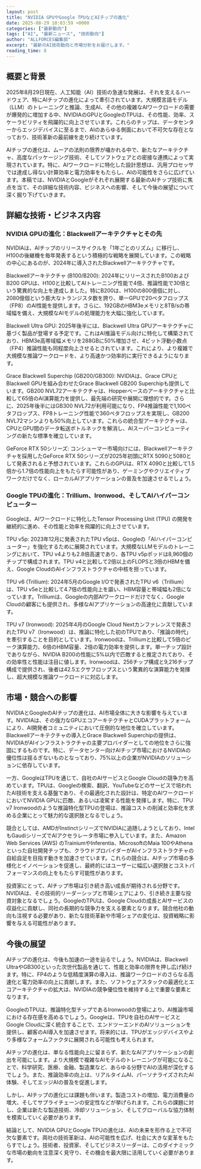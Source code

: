 ```yaml
---
layout: post
title: "NVIDIA GPUやGoogle TPUなどAIチップの進化"
date: 2025-08-29 10:03:59 +0000
categories: ["最新動向"]
tags: ["AI", "最新ニュース", "技術動向"]
author: "ALLFORCES編集部"
excerpt: "最新のAI技術動向と市場分析をお届けします。"
reading_time: 8
---
```



## 概要と背景

2025年8月29日現在、人工知能（AI）技術の急速な発展は、それを支えるハードウェア、特にAIチップの進化によって牽引されています。大規模言語モデル（LLM）のトレーニングと推論、生成AI、その他の複雑なAIワークロードの需要が爆発的に増加する中、NVIDIAのGPUとGoogleのTPUは、その性能、効率、スケーラビリティを飛躍的に向上させています。これらのチップは、データセンターからエッジデバイスに至るまで、AIのあらゆる側面において不可欠な存在となっており、技術革新の最前線を走り続けています。

AIチップの進化は、ムーアの法則の限界が囁かれる中で、新たなアーキテクチャ、高度なパッケージング技術、そしてソフトウェアとの密接な連携によって実現されています。特に、AIワークロードに特化した設計思想は、汎用プロセッサでは達成し得ない計算効率と電力効率をもたらし、AIの可能性をさらに広げています。本稿では、NVIDIAとGoogleがそれぞれ展開する最新のAIチップ技術に焦点を当て、その詳細な技術内容、ビジネスへの影響、そして今後の展望について深く掘り下げていきます。

## 詳細な技術・ビジネス内容

### NVIDIA GPUの進化：Blackwellアーキテクチャとその先

NVIDIAは、AIチップのリリースサイクルを「1年ごとのリズム」に移行し、H100の後継機を毎年発表するという積極的な戦略を展開しています。この戦略の中心にあるのが、2024年に導入されたBlackwellアーキテクチャです。

Blackwellアーキテクチャ (B100/B200):
2024年にリリースされたB100およびB200 GPUは、H100と比較してAIトレーニング性能で4倍、推論性能で30倍という驚異的な向上を達成しました。特にB200は、H100の800億個に対し、2080億個という膨大なトランジスタ数を誇り、単一GPUで20ペタフロップス（FP8）のAI性能を提供します。さらに、192GBのHBM3eメモリと8TB/sの帯域幅を備え、大規模なAIモデルの処理能力を大幅に強化しています。

Blackwell Ultra GPU:
2025年後半には、Blackwell Ultra GPUアーキテクチャに基づく製品が登場する予定です。これはAI推論モデル向けに特化して構築されており、HBM3e高帯域幅メモリを288GBに50%増加させ、4ビット浮動小数点（FP4）推論性能も同程度向上させるとされています。これにより、より複雑で大規模な推論ワークロードを、より高速かつ効率的に実行できるようになります。

Grace Blackwell Superchip (GB200/GB300):
NVIDIAは、Grace CPUとBlackwell GPUを組み合わせたGrace Blackwell GB200 Superchipも提供しています。GB200 NVL72アーキテクチャは、Hopperベースのアーキテクチャと比較して65倍のAI演算能力を提供し、最先端の研究や展開に理想的です。さらに、2025年後半にはGB300 NVL72が利用可能になり、FP4推論性能で1,100ペタフロップス、FP8トレーニング性能で360ペタフロップスを実現し、GB200 NVL72マシンよりも50%向上しています。これらの統合型アーキテクチャは、CPUとGPU間のデータ転送ボトルネックを解消し、AIスーパーコンピューティングの新たな標準を確立しています。

GeForce RTX 50シリーズ:
コンシューマー市場向けには、Blackwellアーキテクチャを採用したGeForce RTX 50シリーズが2025年初頭にRTX 5090と5080として発表されると予想されています。これらのGPUは、RTX 4090と比較して1.5倍から1.7倍の性能向上をもたらす可能性があり、ゲーミングやクリエイティブワークだけでなく、ローカルAIアプリケーションの普及を加速させるでしょう。

### Google TPUの進化：Trillium、Ironwood、そしてAIハイパーコンピューター

Googleは、AIワークロードに特化したTensor Processing Unit (TPU) の開発を継続的に進め、その性能と効率を飛躍的に向上させています。

TPU v5p:
2023年12月に発表されたTPU v5pは、Googleの「AIハイパーコンピューター」を強化するために展開されています。大規模なLLMモデルのトレーニングにおいて、TPU v4よりも2.8倍高速であり、各TPU v5pポッドは8,960個のチップで構成されます。TPU v4と比較して2倍以上のFLOPSと3倍のHBMを備え、Google CloudのAIインフラストラクチャの中核を担っています。

TPU v6 (Trillium):
2024年5月のGoogle I/Oで発表されたTPU v6（Trillium）は、TPU v5eと比較して4.7倍の性能向上を謳い、HBM容量と帯域幅も2倍になっています。Trilliumは、Googleの内部AIワークロードだけでなく、Google Cloudの顧客にも提供され、多様なAIアプリケーションの高速化に貢献しています。

TPU v7 (Ironwood):
2025年4月のGoogle Cloud Nextカンファレンスで発表されたTPU v7（Ironwood）は、推論に特化した初のTPUであり、「推論の時代」を牽引することを目的としています。Ironwoodは、Trilliumと比較して5倍のピーク演算能力、6倍のHBM容量、2倍の電力効率を提供します。単一チップ設計でありながら、NVIDIA B200の性能に5%以内で匹敵すると推定されており、その効率性と性能は注目に値します。Ironwoodは、256チップ構成と9,216チップ構成で提供され、後者は42.5エクサフロップスという驚異的な演算能力を発揮し、超大規模な推論ワークロードに対応します。

## 市場・競合への影響

NVIDIAとGoogleのAIチップの進化は、AI市場全体に大きな影響を与えています。NVIDIAは、その強力なGPUエコアーキテクチャとCUDAプラットフォームにより、AI開発者コミュニティにおいて圧倒的な地位を確立しています。Blackwellアーキテクチャの導入とGrace Blackwell Superchipの提供は、NVIDIAがAIインフラストラクチャの主要プロバイダーとしての地位をさらに強固にするものです。特に、データセンター向けAIチップ市場におけるNVIDIAの優位性は揺るぎないものとなっており、75%以上の企業がNVIDIAのソリューションに依存しています。

一方、GoogleはTPUを通じて、自社のAIサービスとGoogle Cloudの競争力を高めています。TPUは、Googleの検索、翻訳、YouTubeなどのサービスで培われたAI技術を支える基盤であり、その最適化された設計は、特定のAIワークロードにおいてNVIDIA GPUに匹敵、あるいは凌駕する性能を発揮します。特に、TPU v7 Ironwoodのような推論特化型TPUの登場は、推論コストの削減と効率化を求める企業にとって魅力的な選択肢となるでしょう。

競合としては、AMDがInstinctシリーズでNVIDIAに追随しようとしており、IntelもGaudiシリーズでAIアクセラレータ市場に参入しています。また、Amazon Web Services (AWS) のTrainiumやInferentia、MicrosoftのMaia 100やAthenaといった自社開発チップも、クラウドプロバイダーがAIインフラストラクチャの自給自足を目指す動きを加速させています。これらの競合は、AIチップ市場の多様化とイノベーションを促進し、最終的にはユーザーに幅広い選択肢とコストパフォーマンスの向上をもたらす可能性があります。

投資家にとって、AIチップ市場は引き続き高い成長が期待される分野です。NVIDIAは、その技術的リーダーシップと市場シェアにより、引き続き主要な投資対象となるでしょう。GoogleのTPUは、Google Cloudの成長とAIサービスの収益化に貢献し、同社の長期的な競争力を支える要素となります。競合他社の動向も注視する必要があり、新たな技術革新や市場シェアの変化は、投資戦略に影響を与える可能性があります。

## 今後の展望

AIチップの進化は、今後も加速の一途を辿るでしょう。NVIDIAは、Blackwell UltraやGB300といった次世代製品を通じて、性能と効率の限界を押し広げ続けます。特に、FP4のような低精度演算の導入は、推論ワークロードのさらなる高速化と電力効率の向上に貢献します。また、ソフトウェアスタックの最適化とエコアーキテクチャの拡大は、NVIDIAの競争優位性を維持する上で重要な要素となります。

GoogleのTPUは、推論特化型チップであるIronwoodの登場により、AI推論市場における存在感を高めるでしょう。Googleは、TPUを自社のAIサービスとGoogle Cloudに深く統合することで、エンドツーエンドのAIソリューションを提供し、顧客のAI導入を加速させます。将来的には、TPUがエッジデバイスやより多様なフォームファクタに展開される可能性も考えられます。

AIチップの進化は、単なる性能向上に留まらず、新たなAIアプリケーションの創出を可能にします。より大規模で複雑なAIモデルのトレーニングが可能になることで、科学研究、医療、金融、製造業など、あらゆる分野でAIの活用が深化するでしょう。また、推論効率の向上は、リアルタイムAI、パーソナライズされたAI体験、そしてエッジAIの普及を促進します。

しかし、AIチップの進化には課題も伴います。製造コストの増加、電力消費量の増大、そしてサプライチェーンの安定性などが挙げられます。これらの課題に対し、企業は新たな製造技術、冷却ソリューション、そしてグローバルな協力体制を模索していく必要があります。

結論として、NVIDIA GPUとGoogle TPUの進化は、AIの未来を形作る上で不可欠な要素です。両社の技術革新は、AIの可能性を広げ、社会に大きな変革をもたらすでしょう。技術者、投資家、そしてビジネスリーダーは、このダイナミックな市場の動向を注意深く見守り、その機会を最大限に活用していく必要があります。
